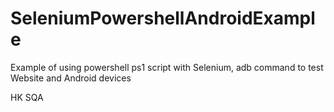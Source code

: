 # SeleniumPowershellAndroidExample

Example of using powershell ps1 script with Selenium, adb command to test Website and Android devices

HK SQA
